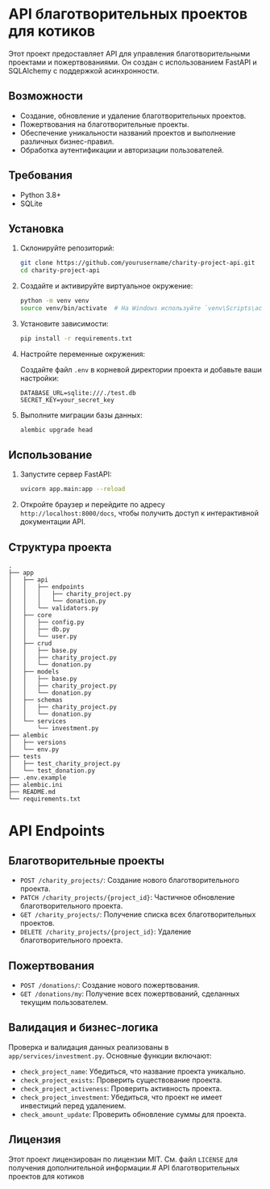 # API благотворительных проектов для котиков

Этот проект предоставляет API для управления благотворительными проектами и пожертвованиями. Он создан с использованием FastAPI и SQLAlchemy с поддержкой асинхронности.

## Возможности

- Создание, обновление и удаление благотворительных проектов.
- Пожертвования на благотворительные проекты.
- Обеспечение уникальности названий проектов и выполнение различных бизнес-правил.
- Обработка аутентификации и авторизации пользователей.

## Требования

- Python 3.8+
- SQLite

## Установка

1. Склонируйте репозиторий:

    ```bash
    git clone https://github.com/yourusername/charity-project-api.git
    cd charity-project-api
    ```

2. Создайте и активируйте виртуальное окружение:

    ```bash
    python -m venv venv
    source venv/bin/activate  # На Windows используйте `venv\Scripts\activate`
    ```

3. Установите зависимости:

    ```bash
    pip install -r requirements.txt
    ```

4. Настройте переменные окружения:

    Создайте файл `.env` в корневой директории проекта и добавьте ваши настройки:

    ```env
    DATABASE_URL=sqlite:///./test.db
    SECRET_KEY=your_secret_key
    ```

5. Выполните миграции базы данных:

    ```bash
    alembic upgrade head
    ```

## Использование

1. Запустите сервер FastAPI:

    ```bash
    uvicorn app.main:app --reload
    ```

2. Откройте браузер и перейдите по адресу `http://localhost:8000/docs`, чтобы получить доступ к интерактивной документации API.

## Структура проекта

```plaintext
.
├── app
│   ├── api
│   │   ├── endpoints
│   │   │   ├── charity_project.py
│   │   │   └── donation.py
│   │   └── validators.py
│   ├── core
│   │   ├── config.py
│   │   ├── db.py
│   │   └── user.py
│   ├── crud
│   │   ├── base.py
│   │   ├── charity_project.py
│   │   └── donation.py
│   ├── models
│   │   ├── base.py
│   │   ├── charity_project.py
│   │   └── donation.py
│   ├── schemas
│   │   ├── charity_project.py
│   │   └── donation.py
│   └── services
│       └── investment.py
├── alembic
│   ├── versions
│   └── env.py
├── tests
│   ├── test_charity_project.py
│   └── test_donation.py
├── .env.example
├── alembic.ini
├── README.md
└── requirements.txt
```

# API Endpoints

## Благотворительные проекты

- `POST /charity_projects/`: Создание нового благотворительного проекта.
- `PATCH /charity_projects/{project_id}`: Частичное обновление благотворительного проекта.
- `GET /charity_projects/`: Получение списка всех благотворительных проектов.
- `DELETE /charity_projects/{project_id}`: Удаление благотворительного проекта.

## Пожертвования

- `POST /donations/`: Создание нового пожертвования.
- `GET /donations/my`: Получение всех пожертвований, сделанных текущим пользователем.

## Валидация и бизнес-логика

Проверка и валидация данных реализованы в `app/services/investment.py`. Основные функции включают:

- `check_project_name`: Убедиться, что название проекта уникально.
- `check_project_exists`: Проверить существование проекта.
- `check_project_activeness`: Проверить активность проекта.
- `check_project_investment`: Убедиться, что проект не имеет инвестиций перед удалением.
- `check_amount_update`: Проверить обновление суммы для проекта.

## Лицензия

Этот проект лицензирован по лицензии MIT. См. файл `LICENSE` для получения дополнительной информации.# API благотворительных проектов для котиков
